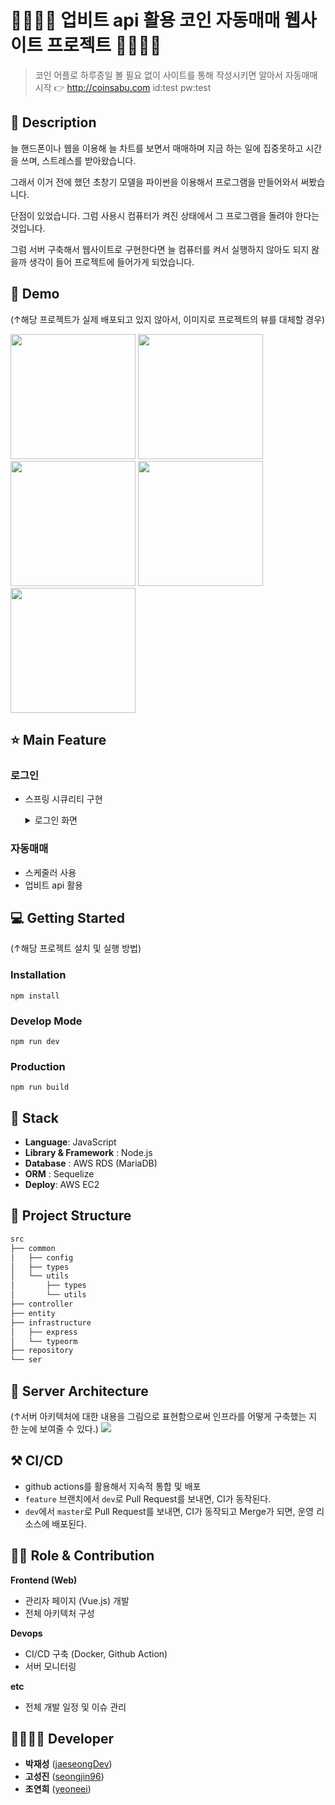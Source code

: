 
# 👨‍👩‍👦‍👦 업비트 api 활용 코인 자동매매 웹사이트 프로젝트 👨‍👩‍👦‍👦 

> 코인 어플로 하루종일 볼 필요 없이 사이트를 통해 작성시키면 알아서 자동매매 시작 👉 http://coinsabu.com   id:test pw:test


## 📖 Description

늘 핸드폰이나 웹을 이용해 늘 차트를 보면서 매매하며 지금 하는 일에 집중못하고 시간을 쓰며, 스트레스를 받아왔습니다.

그래서 이거 전에 했던 초창기 모델을 파이썬을 이용해서 프로그램을 만들어와서 써봤습니다.

단점이 있었습니다. 그럼 사용시 컴퓨터가 켜진 상태에서 그 프로그램을 돌려야 한다는 것입니다.

그럼 서버 구축해서 웹사이트로 구현한다면 늘 컴퓨터를 켜서 실행하지 않아도 되지 왆을까 생각이 들어 프로젝트에 들어가게 되었습니다.




## :baby_chick: Demo
(↑해당 프로젝트가 실제 배포되고 있지 않아서, 이미지로 프로젝트의 뷰를 대체할 경우)
<p float="left">
    <img src="https://lh3.googleusercontent.com/iYHEwh2_Q6nIKS67eItV4AwIokeJDNe0ojtpWGqKpRyhaRlmCSmBcnkFNCmXbTkajKA=w2560-h1330-rw" width=200 />
    <img src="https://lh3.googleusercontent.com/xl0sqT6Jz1p9Gq9slw4VXRr-akf4v74b_k3QkZUMZPvYV37-e5LqTZcOjofof4Xyl48=w2560-h1330-rw" width=200 />
    <img src="https://lh3.googleusercontent.com/JqUUXWSgU0bhSBpOObERLvfUGE3eBnInmYvDMY3S2aAatyeFKLOifWnBLgZ0KLGbmA=w2560-h1330-rw" width=200 />
    <img src="https://lh3.googleusercontent.com/AdN5fkguQMSc4M6iVkAFONsuxZhOQaKE7TDzuhF56FgDLORAnBv8160W7vva4a6kFBg=w2560-h1330-rw" width=200 />
    <img src="https://lh3.googleusercontent.com/ruDvvtKehqGB_4PX7QBsUY2RLDe_v6g5FL-_XmC6SUGjKUQqa08Uy-DtsNi8wYuuXU4=w2560-h1330-rw" width=200 />
</p>

## ⭐ Main Feature
### 로그인
- 스프링 시큐리티 구현

    <details>
    <summary>로그인 화면</summary>
       
    <img src="https://github.com/user-attachments/assets/71a5ef2d-b168-4291-9ef6-d96db078e5c5" alt="로그인화면"/>
        
    </details>

### 자동매매
- 스케줄러 사용
- 업비트 api 활용
 


## 💻 Getting Started
(↑해당 프로젝트 설치 및 실행 방법)

### Installation
```
npm install
```
### Develop Mode
```
npm run dev
```
### Production
```
npm run build
```

## 🔧 Stack
- **Language**: JavaScript
- **Library & Framework** : Node.js
- **Database** : AWS RDS (MariaDB)
- **ORM** : Sequelize
- **Deploy**: AWS EC2

## :open_file_folder: Project Structure

```markdown
src
├── common
│   ├── config
│   ├── types
│   └── utils
│       ├── types
│       └── utils
├── controller
├── entity
├── infrastructure
│   ├── express
│   └── typeorm
├── repository
└── ser
```

## 🔨 Server Architecture
(↑서버 아키텍처에 대한 내용을 그림으로 표현함으로써 인프라를 어떻게 구축했는 지 한 눈에 보여줄 수 있다.)
![](https://docs.aws.amazon.com/gamelift/latest/developerguide/images/realtime-whatis-architecture-vsd.png)

## ⚒ CI/CD
- github actions를 활용해서 지속적 통합 및 배포
- `feature` 브랜치에서 `dev`로 Pull Request를 보내면, CI가 동작된다.
- `dev`에서 `master`로 Pull Request를 보내면, CI가 동작되고 Merge가 되면, 운영 리소스에 배포된다.

## 👨‍💻 Role & Contribution

**Frontend (Web)**

- 관리자 페이지 (Vue.js) 개발
- 전체 아키텍처 구성

**Devops**

- CI/CD 구축 (Docker, Github Action)
- 서버 모니터링

**etc**

- 전체 개발 일정 및 이슈 관리

## 👨‍👩‍👧‍👦 Developer
*  **박재성** ([jaeseongDev](https://github.com/jaeseongDev))
*  **고성진** ([seongjin96](https://github.com/seongjin96))
*  **조연희** ([yeoneei](https://github.com/yeoneei))
